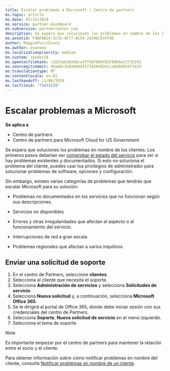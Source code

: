 ```yaml
---
title: Escalar problemas a Microsoft | Centro de partners
ms.topic: article
ms.date: 03/15/2019
ms.service: partner-dashboard
ms.subservice: partnercenter-csp
description: Se espera que soluciones los problemas en nombre de los clientes. Sin embargo, hay varias categorías de problemas que tendrá que entregar a Microsoft para corregirlos.
ms.assetid: F4BFAB24-2CC6-4F77-AC54-2A29ECE97F0E
author: MaggiePucciEvans
ms.author: evansma
ms.localizationpriority: medium
ms.custom: seodec18
ms.openlocfilehash: c2823ab38a5bcafff307896f8378904a21735191
ms.sourcegitcommit: dbaa6c2e8a0e6431f1420e024cca6d0dd54f1425
ms.translationtype: MT
ms.contentlocale: es-ES
ms.lasthandoff: 11/06/2019
ms.locfileid: "73653139"
---
```

# <a name="escalate-problems-to-microsoft"></a>Escalar problemas a Microsoft

**Se aplica a**

-  Centro de partners
-  Centro de partners para Microsoft Cloud for US Government


Se espera que soluciones los problemas en nombre de los clientes. Los primeros pasos deberían ser [comprobar el estado del servicio](check-service-health.md) para ver si hay problemas existentes y documentados. Si esto no soluciona el problema del cliente, puedes usar tus privilegios de administrador para solucionar problemas de software, opciones y configuración.

Sin embargo, existen varias categorías de problemas que tendrás que escalar Microsoft para su solución:

-   Problemas no documentados en los servicios que no funcionan según sus descripciones.

-   Servicios no disponibles

-   Errores y otras irregularidades que afectan al aspecto o al funcionamiento del servicio.

-   Interrupciones de red a gran escala

-   Problemas regionales que afectan a varios inquilinos

## <a name="submit-a-support-request"></a>Enviar una solicitud de soporte

1. En el centro de Partners, seleccione **clientes**.
2. Selecciona al cliente que necesita el soporte.
3. Selecciona **Administración de servicios** y selecciona **Solicitudes de servicio**.
4. Selecciona **Nueva solicitud** y, a continuación, selecciona **Microsoft Office 365**.
5. Se le dirigirá al portal de Office 365, donde debe iniciar sesión con sus credenciales del centro de Partners.
6. Selecciona **Soporte**, **Nueva solicitud de servicio** en el menú izquierdo.
7. Selecciona el tema de soporte.

>[!NOTE]
>Es importante empezar por el centro de partners para mantener la relación entre el socio y el cliente. 


Para obtener información sobre cómo notificar problemas en nombre del cliente, consulta [Notificar problemas en nombre de un cliente](report-problems-on-behalf-of-a-customer.md).

 

 



